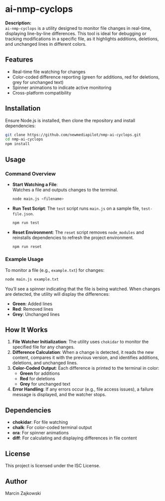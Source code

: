 
# ai-nmp-cyclops

**Description:**  
`ai-nmp-cyclops` is a utility designed to monitor file changes in real-time, displaying line-by-line differences. This tool is ideal for debugging or tracking modifications in a specific file, as it highlights additions, deletions, and unchanged lines in different colors.

## Features
- Real-time file watching for changes
- Color-coded difference reporting (green for additions, red for deletions, grey for unchanged text)
- Spinner animations to indicate active monitoring
- Cross-platform compatibility

## Installation
Ensure Node.js is installed, then clone the repository and install dependencies:
```bash
git clone https://github.com/newmediapilot/nmp-ai-cyclops.git
cd nmp-ai-cyclops
npm install
```

## Usage

### Command Overview
- **Start Watching a File**:  
   Watches a file and outputs changes to the terminal.
   ```bash
   node main.js <filename>
   ```

- **Run Test Script**:
   The `test` script runs `main.js` on a sample file, `test-file.json`.
   ```bash
   npm run test
   ```

- **Reset Environment**:
   The `reset` script removes `node_modules` and reinstalls dependencies to refresh the project environment.
   ```bash
   npm run reset
   ```

### Example Usage
To monitor a file (e.g., `example.txt`) for changes:
```bash
node main.js example.txt
```
You’ll see a spinner indicating that the file is being watched. When changes are detected, the utility will display the differences:
- **Green**: Added lines
- **Red**: Removed lines
- **Grey**: Unchanged lines

## How It Works
1. **File Watcher Initialization**: The utility uses `chokidar` to monitor the specified file for any changes.
2. **Difference Calculation**: When a change is detected, it reads the new content, compares it with the previous version, and identifies additions, deletions, and unchanged lines.
3. **Color-Coded Output**: Each difference is printed to the terminal in color:
   - **Green** for additions
   - **Red** for deletions
   - **Grey** for unchanged text
4. **Error Handling**: If any errors occur (e.g., file access issues), a failure message is displayed, and the watcher stops.

## Dependencies
- **chokidar**: For file watching
- **chalk**: For color-coded terminal output
- **ora**: For spinner animations
- **diff**: For calculating and displaying differences in file content

## License
This project is licensed under the ISC License.

## Author
Marcin Zajkowski
